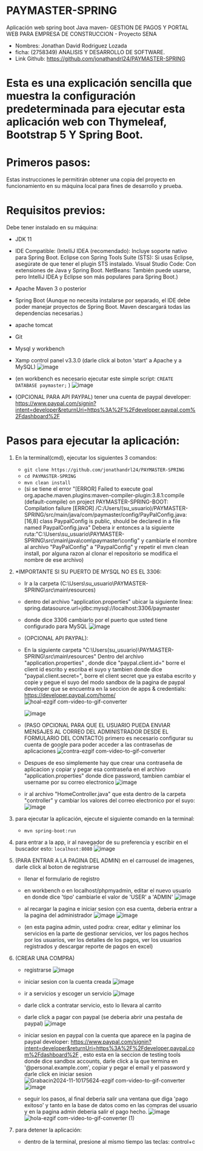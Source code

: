 # PAYMASTER-SPRING

Aplicación web spring boot Java maven- GESTION DE PAGOS Y PORTAL WEB PARA EMPRESA DE CONSTRUCCION - Proyecto SENA
- Nombres: Jonathan David Rodriguez Lozada
- ficha: (2758349) ANALISIS Y DESARROLLO DE SOFTWARE.
- Link Github: https://github.com/jonathandrl24/PAYMASTER-SPRING  

# Esta es una explicación sencilla que muestra la configuración predeterminada para ejecutar esta aplicación web con Thymeleaf, Bootstrap 5 Y Spring Boot.

# Primeros pasos:
Estas instrucciones le permitirán obtener una copia del proyecto en funcionamiento en su máquina local para fines de desarrollo y prueba.

# Requisitos previos:
Debe tener instalado en su máquina:
- JDK 11
- IDE Compatible: (IntelliJ IDEA (recomendado): Incluye soporte nativo para Spring Boot.
  Eclipse con Spring Tools Suite (STS): Si usas Eclipse, asegúrate de que tener el plugin STS instalado.
  Visual Studio Code: Con extensiones de Java y Spring Boot.
  NetBeans: También puede usarse, pero IntelliJ IDEA y Eclipse son más populares para Spring Boot.)
- Apache Maven 3 o posterior
- Spring Boot (Aunque no necesita instalarse por separado, el IDE debe poder manejar proyectos de Spring Boot. Maven descargará todas las dependencias necesarias.)
- apache tomcat
- Git
- Mysql y workbench 
- Xamp control panel v3.3.0 (darle click al boton 'start' a Apache y a MySQL)
![image](https://github.com/user-attachments/assets/08d37dd0-54a2-4b4d-95f8-852755732350)
- (en workbench es necesario ejecutar este simple script: `CREATE DATABASE paymaster;` )
  ![image](https://github.com/user-attachments/assets/65db2ad1-b34a-4045-a616-8e2c177025a1)

- (OPCIONAL PARA API PAYPAL) tener una cuenta de paypal developer: https://www.paypal.com/signin?intent=developer&returnUri=https%3A%2F%2Fdeveloper.paypal.com%2Fdashboard%2F

# Pasos para ejecutar la aplicación:

1. En la terminal(cmd), ejecutar los siguientes 3 comandos:

   - `git clone https://github.com/jonathandrl24/PAYMASTER-SPRING`
   - `cd PAYMASTER-SPRING`
   - `mvn clean install` 
   - (si se tiene el error "[ERROR] Failed to execute goal org.apache.maven.plugins:maven-compiler-plugin:3.8.1:compile (default-compile) on project
   PAYMASTER-SPRING-BOOT: Compilation failure
   [ERROR] /C:/Users/(su_usuario)/PAYMASTER-SPRING/src/main/java/com/paymaster/config/PayPalConfig.java:[16,8] class PaypalConfig is public, should be declared in a file named PaypalConfig.java" 
   Debera ir entonces a la siguiente ruta:"C:\Users\su_usuario\PAYMASTER-SPRING\src\main\java\com\paymaster\config"
   y cambiarle el nombre al archivo "PayPalConfig" a "PaypalConfig" y repetir el mvn clean install, por alguna 
   razon al clonar el repositorio se modifica el nombre de ese archivo)

2. *IMPORTANTE SI SU PUERTO DE MYSQL NO ES EL 3306:
   - Ir a la carpeta (C:\Users\su_usuario\PAYMASTER-SPRING\src\main\resources)
   - dentro del archivo "application.properties" ubicar la siguiente linea: spring.datasource.url=jdbc:mysql://localhost:3306/paymaster
   - donde dice 3306 cambiarlo por el puerto que usted tiene configurado para MySQL
    ![image](https://github.com/user-attachments/assets/c0c5915f-cdc9-4891-9fc4-1a10524cb32d)

   - (OPCIONAL API PAYPAL):
   - En la siguiente carpeta "C:\Users\(su_usuario)\PAYMASTER-SPRING\src\main\resources" Dentro del archivo "application.properties" , donde dice "paypal.client.id=" borre el client id escrito y escriba el suyo y tambien donde dice "paypal.client.secret=", borre el client secret que ya estaba escrito y copie y pegue el suyo del modo sandbox de la pagina de paypal developer que se encuentra en la seccion de apps & credentials: https://developer.paypal.com/home/
     ![hoal-ezgif com-video-to-gif-converter](https://github.com/user-attachments/assets/4ce86135-1845-4d31-a638-315fcc473922)

     ![image](https://github.com/user-attachments/assets/a708c48b-c69a-4fc0-b5e1-4c3a2868cf95)

   - (PASO OPCIONAL PARA QUE EL USUARIO PUEDA ENVIAR MENSAJES AL CORREO DEL ADMINISTRADOR DESDE EL FORMULARIO DEL CONTACTO) primero es necesario configurar su cuenta de google para poder acceder a las contraseñas de aplicaciones
   ![contra-ezgif com-video-to-gif-converter](https://github.com/user-attachments/assets/0342cc38-b0ee-4b58-b5eb-eb2ff1628a47)

   - Despues de eso simplemente hay que crear una contraseña de aplicacion y copiar y pegar esa contraseña en el archivo "application.properties" donde dice password, tambien cambiar el username por su correo electronico
  ![image](https://github.com/user-attachments/assets/3ebaac5a-fc4e-4bdd-8da5-432f68ce329f)

   - ir al archivo "HomeController.java" que esta dentro de la carpeta "controller" y cambiar los valores del correo electronico por el suyo:
     ![image](https://github.com/user-attachments/assets/1163c205-aa0c-481a-b159-6b4e78febf16)


3. para ejecutar la aplicación, ejecute el siguiente comando en la terminal:
   - `mvn spring-boot:run`

4. para entrar a la app, ir al navegador de su preferencia y escribir en el buscador esto:
   `localhost:8080`
   ![image](https://github.com/user-attachments/assets/5a8166ce-125a-49e2-90aa-a455acb15142)


6. (PARA ENTRAR A LA PAGINA DEL ADMIN) en el carrousel de imagenes, darle click al boton de registrarse
    - llenar el formulario de registro
    - en workbench o en localhost/phpmyadmin, editar el nuevo usuario en donde dice 'tipo' cambiarle el valor de 'USER' a 'ADMIN'
      ![image](https://github.com/user-attachments/assets/19fd665b-2766-4efe-a5d4-6a7f9b145e1a)

    - al recargar la pagina e iniciar sesion con esa cuenta, deberia entrar a la pagina del administrador
      ![image](https://github.com/user-attachments/assets/67cd15fc-ad2c-4519-8770-58a25465c5a1)
      ![image](https://github.com/user-attachments/assets/fbd6a1bb-d712-4055-8029-d2f7b1af893b)


    - (en esta pagina admin, usted podra: crear, editar y eliminar los servicios en la parte de gestionar servicios, ver los pagos hechos por los usuarios, ver los detalles de los pagos, ver los usuarios 
      registrados y descargar reporte de pagos en excel)

7. (CREAR UNA COMPRA)
    - registrarse
      ![image](https://github.com/user-attachments/assets/38d32197-7402-4fb6-b9c9-1bbc4167cbd8)

    - iniciar sesion con la cuenta creada
      ![image](https://github.com/user-attachments/assets/7a931ceb-6e6b-4ea5-b34a-ded71bf26535)

    - ir a servicios y escoger un servicio
      ![image](https://github.com/user-attachments/assets/7f4800ae-3921-4fe1-a370-a8f7b7a2200c)

    - darle click a contratar servicio, esto lo llevara al carrito
    - darle click a pagar con paypal (se deberia abrir una pestaña de paypal)
      ![image](https://github.com/user-attachments/assets/745415fb-7c7c-4bd0-970c-dcc847f9f5fc)

    - iniciar sesion en paypal con la cuenta que aparece en la pagina de paypal developer: https://www.paypal.com/signin?intent=developer&returnUri=https%3A%2F%2Fdeveloper.paypal.com%2Fdashboard%2F , esto esta en la seccion de testing tools donde dice sandbox accounts, darle click a la que termina en    
      '@personal.example.com', copiar y pegar el email y el password y darle click en iniciar sesion
      ![Grabacin2024-11-10175624-ezgif com-video-to-gif-converter](https://github.com/user-attachments/assets/37e2a11b-b583-4752-bf7a-0ee753bb95d0)
      ![image](https://github.com/user-attachments/assets/9a23651b-4960-46e8-957c-734882bef9ef)

    - seguir los pasos, al final deberia salir una ventana que diga 'pago exitoso' y tanto en la base de datos como en las compras del usuario y en la pagina admin deberia salir el pago hecho.
      ![image](https://github.com/user-attachments/assets/9fd4bfb5-9959-4395-a08d-93506e694760)
      ![hola-ezgif com-video-to-gif-converter (1)](https://github.com/user-attachments/assets/09d90a47-a6f8-4875-ab02-cee435d7002f)
  

8. para detener la aplicación: 
   - dentro de la terminal, presione al mismo tiempo las teclas: control+c


